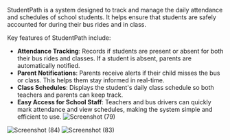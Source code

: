 
 StudentPath is a system designed to track and manage the daily attendance and schedules of school students. It helps ensure that students are safely accounted for during their bus rides and in class. 

Key features of StudentPath include:
- **Attendance Tracking**: Records if students are present or absent for both their bus rides and classes. If a student is absent, parents are automatically notified.
- **Parent Notifications**: Parents receive alerts if their child misses the bus or class. This helps them stay informed in real-time.
- **Class Schedules**: Displays the student's daily class schedule so both teachers and parents can keep track.
- **Easy Access for School Staff**: Teachers and bus drivers can quickly mark attendance and view schedules, making the system simple and efficient to use.
![Screenshot (79)](https://github.com/user-attachments/assets/0a3c890d-3458-4616-9bad-0a267c722aad)

![Screenshot (84)](https://github.com/user-attachments/assets/0a8e6a60-f5f0-4fc7-aac1-2bedb425dfe6)
![Screenshot (83)](https://github.com/user-attachments/assets/2f299711-45f8-4b73-850a-444be1c153d5)



